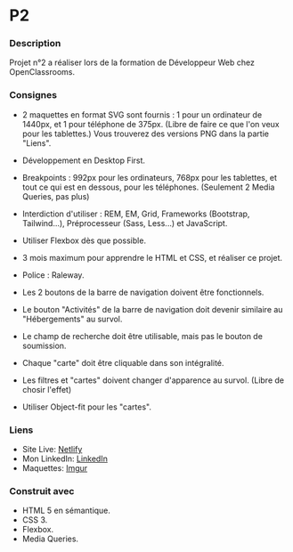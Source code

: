 # P2

### Description

Projet n°2 a réaliser lors de la formation de Développeur Web chez OpenClassrooms.

### Consignes

- 2 maquettes en format SVG sont fournis : 1 pour un ordinateur de 1440px, et 1 pour téléphone de 375px. (Libre de faire ce que l'on veux pour les tablettes.)
Vous trouverez des versions PNG dans la partie "Liens".
- Développement en Desktop First.
- Breakpoints : 992px pour les ordinateurs, 768px pour les tablettes, et tout ce qui est en dessous, pour les téléphones. (Seulement 2 Media Queries, pas plus)
- Interdiction d'utiliser : REM, EM, Grid, Frameworks (Bootstrap, Tailwind...), Préprocesseur (Sass, Less...) et JavaScript.
- Utiliser Flexbox dès que possible.
- 3 mois maximum pour apprendre le HTML et CSS, et réaliser ce projet.

- Police : Raleway.
- Les 2 boutons de la barre de navigation doivent être fonctionnels.
- Le bouton "Activités" de la barre de navigation doit devenir similaire au "Hébergements" au survol.
- Le champ de recherche doit être utilisable, mais pas le bouton de soumission.
- Chaque "carte" doit être cliquable dans son intégralité.
- Les filtres et "cartes" doivent changer d'apparence au survol. (Libre de chosir l'effet)
- Utiliser Object-fit pour les "cartes".

### Liens

- Site Live: [Netlify](https://glistening-wisp-cd7ba2.netlify.app/)
- Mon LinkedIn: [LinkedIn](https://www.linkedin.com/in/alexispayen/)
- Maquettes: [Imgur](https://imgur.com/a/3G6w4i2)

### Construit avec

- HTML 5 en sémantique.
- CSS 3.
- Flexbox.
- Media Queries.
